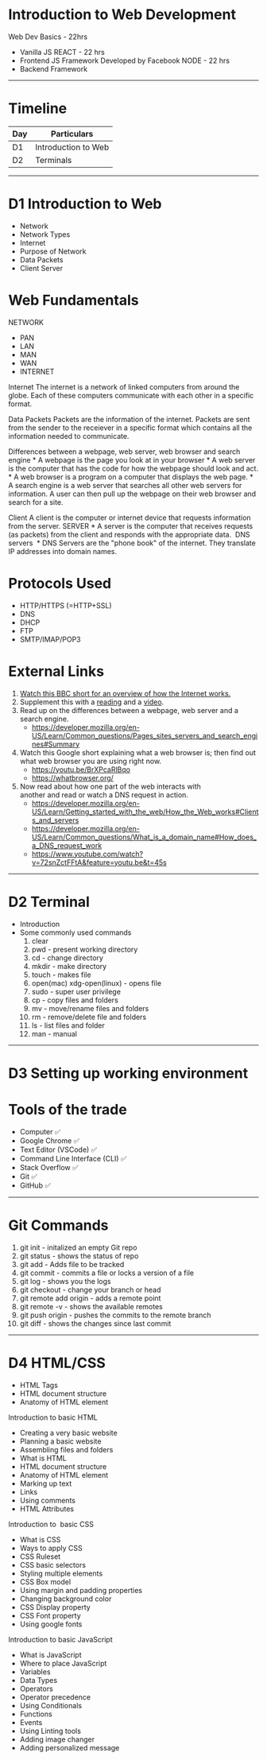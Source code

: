 # Introduction to Web Development

Web Dev Basics - 22hrs
- Vanilla JS
REACT - 22 hrs
- Frontend JS Framework Developed by Facebook
NODE - 22 hrs
- Backend Framework

---
# Timeline
| Day | Particulars |
| --- | --- |
| D1 | Introduction to Web |
| D2 | Terminals |

---
# D1 Introduction to Web
- Network
- Network Types
- Internet
- Purpose of Network
- Data Packets
- Client Server

# Web Fundamentals

NETWORK
- PAN
- LAN
- MAN
- WAN
- INTERNET

Internet
The internet is a network of linked computers from around the globe. Each of these computers communicate with each other in a specific format.

Data Packets
Packets are the information of the internet. Packets are sent from the sender to the receiever in a specific format which contains all the information needed to communicate.

Differences between a webpage, web server, web browser and search engine
    * A webpage is the page you look at in your browser
    * A web server is the computer that has the code for how the webpage should look and act.
    * A web browser is a program on a computer that displays the web page.
    * A search engine is a web server that searches all other web servers for information. A user can then pull up the webpage on their web browser and search for a site.

Client
A client is the computer or internet device that requests information from the server.
SERVER
    * A server is the computer that receives requests (as packets) from the client and responds with the appropriate data.
 DNS servers 
    * DNS Servers are the "phone book" of the internet. They translate IP addresses into domain names.

# Protocols Used
- HTTP/HTTPS (=HTTP+SSL)
- DNS
- DHCP
- FTP
- SMTP/IMAP/POP3

# External Links
1. [Watch this BBC short for an overview of how the Internet works.](https://vimeo.com/128575085)
1. Supplement this with a [reading](https://developer.mozilla.org/en-US/Learn/Common_questions/How_does_the_Internet_work#Summary) and a [video](https://youtu.be/7_LPdttKXPc?t=46s).
1. Read up on the differences between a webpage, web server and a search engine.
    - https://developer.mozilla.org/en-US/Learn/Common_questions/Pages_sites_servers_and_search_engines#Summary
1. Watch this Google short explaining what a web browser is; then find out what web browser you are using right now.
    - https://youtu.be/BrXPcaRlBqo
    - https://whatbrowser.org/
1. Now read about how one part of the web interacts with another and read or watch a DNS request in action.
    - https://developer.mozilla.org/en-US/Learn/Getting_started_with_the_web/How_the_Web_works#Clients_and_servers
    - https://developer.mozilla.org/en-US/Learn/Common_questions/What_is_a_domain_name#How_does_a_DNS_request_work
    - https://www.youtube.com/watch?v=72snZctFFtA&feature=youtu.be&t=45s

---

# D2 Terminal
- Introduction
- Some commonly used commands
    1. clear
    1. pwd - present working directory
    1. cd - change  directory
    1. mkdir - make directory
    1. touch - makes file
    1. open(mac) xdg-open(linux) - opens file 
    1. sudo - super user privilege
    1. cp - copy files and folders
    1. mv - move/rename files and folders
    1. rm - remove/delete file and folders
    1. ls - list files and folder
    1. man - manual

---
# D3 Setting up working environment

# Tools of the trade
* Computer ✅
* Google Chrome ✅
* Text Editor (VSCode) ✅ 
* Command Line Interface (CLI) ✅
* Stack Overflow ✅
* Git ✅
* GitHub ✅

---
# Git Commands

1. git init - initalized an empty Git repo
1. git status - shows the status of repo
1. git add - Adds file to be tracked
1. git commit - commits a file or locks a version of a file
1. git log - shows you the logs
1. git checkout - change your branch or head
1. git remote add origin <remote-path> - adds a remote point
1. git remote -v - shows the available remotes
1. git push origin <branch-name> - pushes the commits to the remote branch
1. git diff - shows the changes since last commit

---

# D4 HTML/CSS
- HTML Tags
- HTML document structure
- Anatomy of HTML element


Introduction to basic HTML
* Creating a very basic website
* Planning a basic website
* Assembling files and folders
* What is HTML
* HTML document structure
* Anatomy of HTML element
* Marking up text
* Links
* Using comments
* HTML Attributes

Introduction to  basic CSS
* What is CSS
* Ways to apply CSS
* CSS Ruleset
* CSS basic selectors
* Styling multiple elements
* CSS Box model
* Using margin and padding properties
* Changing background color
* CSS Display property
* CSS Font property
* Using google fonts

Introduction to basic JavaScript
* What is JavaScript
* Where to place JavaScript
* Variables
* Data Types
* Operators
* Operator precedence
* Using Conditionals
* Functions
* Events
* Using Linting tools
* Adding image changer
* Adding personalized message

